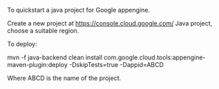 To quickstart a java project for Google appengine.

Create a new project at https://console.cloud.google.com/
Java project, choose a suitable region.

To deploy:


mvn -f java-backend clean install com.google.cloud.tools:appengine-maven-plugin:deploy -DskipTests=true -Dappid=ABCD

Where ABCD is the name of the project.